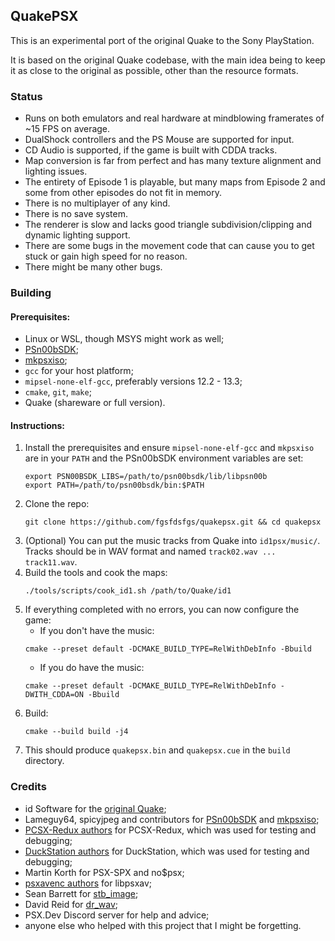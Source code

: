 ## QuakePSX
This is an experimental port of the original Quake to the Sony PlayStation.

It is based on the original Quake codebase, with the main idea being to keep it as close to the original as possible, other than the resource formats.

### Status
* Runs on both emulators and real hardware at mindblowing framerates of ~15 FPS on average.
* DualShock controllers and the PS Mouse are supported for input.
* CD Audio is supported, if the game is built with CDDA tracks.
* Map conversion is far from perfect and has many texture alignment and lighting issues.
* The entirety of Episode 1 is playable, but many maps from Episode 2 and some from other episodes do not fit in memory.
* There is no multiplayer of any kind.
* There is no save system.
* The renderer is slow and lacks good triangle subdivision/clipping and dynamic lighting support.
* There are some bugs in the movement code that can cause you to get stuck or gain high speed for no reason.
* There might be many other bugs.

### Building

#### Prerequisites:
* Linux or WSL, though MSYS might work as well;
* [PSn00bSDK](https://github.com/Lameguy64/PSn00bSDK);
* [mkpsxiso](https://github.com/Lameguy64/mkpsxiso);
* `gcc` for your host platform;
* `mipsel-none-elf-gcc`, preferably versions 12.2 - 13.3;
* `cmake`, `git`, `make`;
* Quake (shareware or full version).

#### Instructions:
1. Install the prerequisites and ensure `mipsel-none-elf-gcc` and `mkpsxiso` are in your `PATH` and the PSn00bSDK environment variables are set:
   ```
   export PSN00BSDK_LIBS=/path/to/psn00bsdk/lib/libpsn00b
   export PATH=/path/to/psn00bsdk/bin:$PATH
   ```
2. Clone the repo:
   ```
   git clone https://github.com/fgsfdsfgs/quakepsx.git && cd quakepsx
   ```
4. (Optional) You can put the music tracks from Quake into `id1psx/music/`.  
   Tracks should be in WAV format and named `track02.wav ... track11.wav`.
5. Build the tools and cook the maps:
   ```
   ./tools/scripts/cook_id1.sh /path/to/Quake/id1
   ```
7. If everything completed with no errors, you can now configure the game:
   * If you don't have the music:
   ```
   cmake --preset default -DCMAKE_BUILD_TYPE=RelWithDebInfo -Bbuild
   ```
   * If you do have the music:
   ```
   cmake --preset default -DCMAKE_BUILD_TYPE=RelWithDebInfo -DWITH_CDDA=ON -Bbuild
   ```
8. Build:
   ```
   cmake --build build -j4
   ```
9. This should produce `quakepsx.bin` and `quakepsx.cue` in the `build` directory.

### Credits
* id Software for the [original Quake](https://github.com/id-Software/Quake);
* Lameguy64, spicyjpeg and contributors for [PSn00bSDK](https://github.com/Lameguy64/PSn00bSDK) and [mkpsxiso](https://github.com/Lameguy64/mkpsxiso);
* [PCSX-Redux authors](https://github.com/grumpycoders/pcsx-redux/blob/main/AUTHORS) for PCSX-Redux, which was used for testing and debugging;
* [DuckStation authors](https://github.com/stenzek/duckstation/blob/master/CONTRIBUTORS.md) for DuckStation, which was used for testing and debugging;
* Martin Korth for PSX-SPX and no$psx;
* [psxavenc authors](https://github.com/WonderfulToolchain/psxavenc) for libpsxav;
* Sean Barrett for [stb_image](https://github.com/nothings/stb);
* David Reid for [dr_wav](https://github.com/mackron/dr_libs/blob/master/dr_wav.h);
* PSX.Dev Discord server for help and advice;
* anyone else who helped with this project that I might be forgetting.
